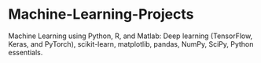 # Machine-Learning-Projects
Machine Learning using Python, R, and Matlab: Deep learning (TensorFlow, Keras, and PyTorch), scikit-learn, matplotlib, pandas, NumPy, SciPy, Python essentials.
